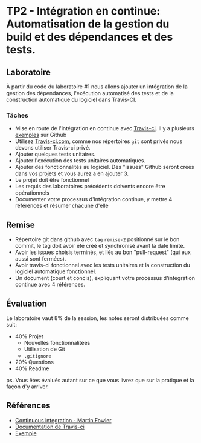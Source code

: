 # TP2 - Intégration en continue: Automatisation de la gestion du build et des dépendances et des tests.

## Laboratoire

À partir du code du laboratoire #1 nous allons ajouter un intégration de la
gestion des dépendances, l'exécution automatisé des tests et de la construction
automatique du logiciel dans Travis-CI.


### Tâches

- Mise en route de l'intégration en continue avec [Travis-ci](https://travis-ci.com/glo2003).
    Il y a plusieurs [exemples](https://github.com/travis-ci/travis.rb) sur Github
- Utilisez [Travis-ci.com][travis], comme nos répertoires `git` sont privés nous
    devons utiliser Travis-ci privé.
- Ajouter quelques tests unitaires.
- Ajouter l'exécution des tests unitaires automatiques.
- Ajouter des fonctionnalités au logiciel. Des "issues" Github seront créés dans
    vos projets et vous aurez a en ajouter 3.
- Le projet doit être fonctionnel
- Les requis des laboratoires précédents doivents encore être opérationnels
- Documenter votre processus d'intégration continue, y mettre 4 références et
   résumer chacune d'elle

## Remise

- Répertoire git dans github avec `tag` `remise-2` positionné sur le bon commit,
    le tag doit avoir été créé et synchronisé avant la date limite.
- Avoir les issues choisis terminés, et liés au bon "pull-request" (qui eux
    aussi sont fermées).
- Avoir travis-ci fonctionnel avec les tests unitaires et la construction du
    logiciel automatique fonctionnel.
- Un document (court et concis), expliquant votre processus
  d'intégration continue avec 4 références.

## Évaluation

Le laboratoire vaut 8% de la session, les notes seront distribuées comme suit:

- 40% Projet
  - Nouvelles fonctionnalitées
  - Utilisation de Git
  - `.gitignore`
- 20% Questions
- 40% Readme

ps. Vous êtes évalués autant sur ce que vous livrez que sur la pratique et la façon
d'y arriver.

## Références

- [Continuous integration - Martin Fowler](http://www.martinfowler.com/articles/continuousIntegration.html)
- [Documentation de Travis-ci](https://docs.travis-ci.com/)
- [Exemple](https://github.com/glo2003/project-dashboard-frontend)

[travis]:https://travis-ci.com/
